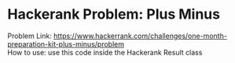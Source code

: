 # Hackerank Problem: Plus Minus
Problem Link: https://www.hackerrank.com/challenges/one-month-preparation-kit-plus-minus/problem<br/>
How to use: use this code inside the Hackerank Result class
